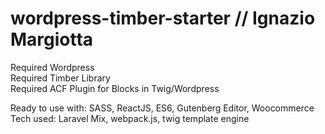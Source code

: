 # wordpress-timber-starter // Ignazio Margiotta
Required Wordpress <br />
Required Timber Library <br />
Required ACF Plugin for Blocks in Twig/Wordpress

Ready to use with: SASS, ReactJS, ES6, Gutenberg Editor, Woocommerce <br />
Tech used: Laravel Mix, webpack.js, twig template engine

